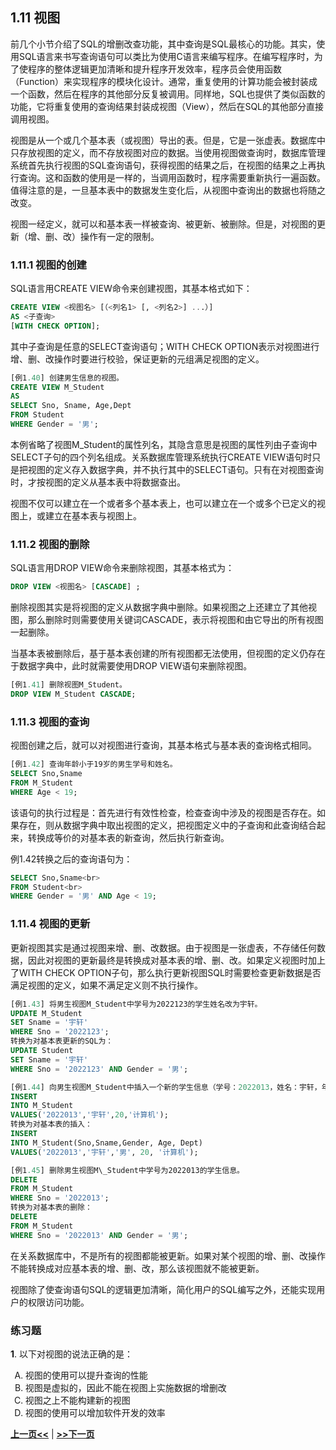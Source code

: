 ## 1.11 视图

前几个小节介绍了SQL的增删改查功能，其中查询是SQL最核心的功能。其实，使用SQL语言来书写查询语句可以类比为使用C语言来编写程序。在编写程序时，为了使程序的整体逻辑更加清晰和提升程序开发效率，程序员会使用函数（Function）来实现程序的模块化设计。通常，重复使用的计算功能会被封装成一个函数，然后在程序的其他部分反复被调用。同样地，SQL也提供了类似函数的功能，它将重复使用的查询结果封装成视图（View），然后在SQL的其他部分直接调用视图。

视图是从一个或几个基本表（或视图）导出的表。但是，它是一张虚表。数据库中只存放视图的定义，而不存放视图对应的数据。当使用视图做查询时，数据库管理系统首先执行视图的SQL查询语句，获得视图的结果之后，在视图的结果之上再执行查询。这和函数的使用是一样的，当调用函数时，程序需要重新执行一遍函数。值得注意的是，一旦基本表中的数据发生变化后，从视图中查询出的数据也将随之改变。

视图一经定义，就可以和基本表一样被查询、被更新、被删除。但是，对视图的更新（增、删、改）操作有一定的限制。


### 1.11.1  视图的创建

SQL语言用CREATE VIEW命令来创建视图，其基本格式如下：

```SQL
CREATE VIEW <视图名> [（<列名1> [, <列名2>] ...）] 
AS <子查询>
[WITH CHECK OPTION];
```

其中子查询是任意的SELECT查询语句；WITH CHECK OPTION表示对视图进行增、删、改操作时要进行校验，保证更新的元组满足视图的定义。

```SQL
[例1.40] 创建男生信息的视图。
CREATE VIEW M_Student 
AS
SELECT Sno, Sname, Age,Dept
FROM Student
WHERE Gender = '男';
```

本例省略了视图M_Student的属性列名，其隐含意思是视图的属性列由子查询中SELECT子句的四个列名组成。关系数据库管理系统执行CREATE VIEW语句时只是把视图的定义存入数据字典，并不执行其中的SELECT语句。只有在对视图查询时，才按视图的定义从基本表中将数据查出。

视图不仅可以建立在一个或者多个基本表上，也可以建立在一个或多个已定义的视图上，或建立在基本表与视图上。

### 1.11.2 视图的删除

SQL语言用DROP VIEW命令来删除视图，其基本格式为：

```SQL
DROP VIEW <视图名> [CASCADE] ;
```
删除视图其实是将视图的定义从数据字典中删除。如果视图之上还建立了其他视图，那么删除时则需要使用关键词CASCADE，表示将视图和由它导出的所有视图一起删除。

当基本表被删除后，基于基本表创建的所有视图都无法使用，但视图的定义仍存在于数据字典中，此时就需要使用DROP VIEW语句来删除视图。

```SQL
[例1.41] 删除视图M_Student。
DROP VIEW M_Student CASCADE;
```

### 1.11.3  视图的查询

视图创建之后，就可以对视图进行查询，其基本格式与基本表的查询格式相同。

```SQL
[例1.42] 查询年龄小于19岁的男生学号和姓名。
SELECT Sno,Sname
FROM M_Student
WHERE Age < 19;
```

该语句的执行过程是：首先进行有效性检查，检查查询中涉及的视图是否存在。如果存在，则从数据字典中取出视图的定义，把视图定义中的子查询和此查询结合起来，转换成等价的对基本表的新查询，然后执行新查询。

例1.42转换之后的查询语句为：
```SQL
SELECT Sno,Sname<br>
FROM Student<br>
WHERE Gender = '男' AND Age < 19;
```

### 1.11.4  视图的更新

更新视图其实是通过视图来增、删、改数据。由于视图是一张虚表，不存储任何数据，因此对视图的更新最终是转换成对基本表的增、删、改。如果定义视图时加上了WITH CHECK OPTION子句，那么执行更新视图SQL时需要检查更新数据是否满足视图的定义，如果不满足定义则不执行操作。

```SQL
[例1.43] 将男生视图M_Student中学号为2022123的学生姓名改为宇轩。
UPDATE M_Student
SET Sname = '宇轩' 
WHERE Sno = '2022123';
转换为对基本表更新的SQL为：
UPDATE Student
SET Sname = '宇轩' 
WHERE Sno = '2022123' AND Gender = '男';
```
```SQL
[例1.44] 向男生视图M_Student中插入一个新的学生信息（学号：2022013，姓名：宇轩，年龄：20，系：计算机）。
INSERT
INTO M_Student 
VALUES('2022013','宇轩',20,'计算机');
转换为对基本表的插入：
INSERT
INTO M_Student(Sno,Sname,Gender, Age, Dept)
VALUES('2022013','宇轩','男', 20, '计算机');
```
```SQL
[例1.45] 删除男生视图M\_Student中学号为2022013的学生信息。
DELETE
FROM M_Student
WHERE Sno = '2022013';
转换为对基本表的删除：
DELETE
FROM M_Student
WHERE Sno = '2022013' AND Gender = '男';
```

在关系数据库中，不是所有的视图都能被更新。如果对某个视图的增、删、改操作不能转换成对应基本表的增、删、改，那么该视图就不能被更新。

视图除了使查询语句SQL的逻辑更加清晰，简化用户的SQL编写之外，还能实现用户的权限访问功能。

### 练习题

**1**. 以下对视图的说法正确的是：

 <ol type="A">
 <li>视图的使用可以提升查询的性能</li>
 <li>视图是虚拟的，因此不能在视图上实施数据的增删改</li>
 <li>视图之上不能构建新的视图</li>
 <li>视图的使用可以增加软件开发的效率</li>
 </ol>

[**上一页<<**](chapter1.10-R.md) | [**>>下一页**](chapter1.12-D.md)

